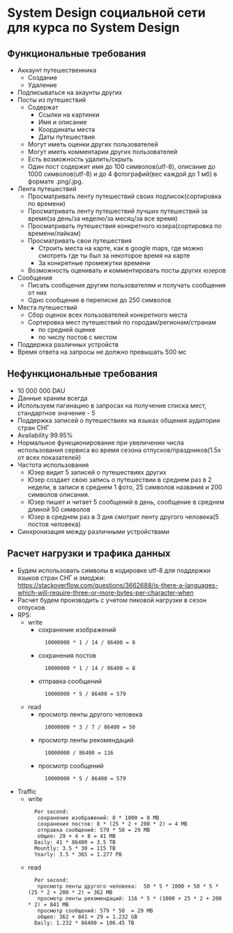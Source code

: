 # System Design социальной сети для курса по System Design
## Функциональные требования 
- Аккаунт путешественника
   - Создание
   - Удаление
- Подписываться на акаунты других
- Посты из путешествий
   - Содержат
     - Ссылки на картинки
     - Имя и описание
     - Координаты места
     - Даты путешествия
   - Могут иметь оценки других пользователей
   - Могут иметь комментарии других пользователей
   - Есть возможность удалить/скрыть
   - Один пост содержит имя до 100 символов(utf-8), описание до 1000 символов(utf-8) и до 4 фотографий(вес каждой до 1 мб) в формате .png/.jpg.
- Лента путешествий
   - Просматривать ленту путешествий своих подписок(сортировка по времени)
   - Просматривать ленту путешествий лучших путешествий за время(за день/за неделю/за месяц/за все время)
   - Просматривать путешествия конкретного юзера(сортировка по времени/лайкам)
   - Просматривать свои путешествия
     - Строить места на карте, как в google maps, где можно смотреть где ты был за некоторое время на карте
     - За конкретные промежутки времени
   - Возможность оценивать и комментировать посты других юзеров
- Сообщения
  - Писать сообщения другим пользователям и получать сообщения от них
  - Одно сообщение в переписке до 250 символов
- Места путешествий
  - Сбор оценок всех пользователей конкретного места
  - Сортировка мест путешествий по городам/регионам/странам
    - по средней оценке
    - по числу постов с местом
- Поддержка различных устройств
- Время ответа на запросы не должно превышать 500 мс
## Нефункциональные требования 
- 10 000 000 DAU
- Данные храним всегда
- Используем пагинацию в запросах на получение списка мест, стандартное значение - 5
- Поддержка записей о путешествиях на языках общения аудитории стран СНГ
- Availability 99.95%
- Нормальное функционирование при увеличении числа использования сервиса во время сезона отпусков/праздников(1.5x от всех показателей)
- Частота использования
    - Юзер видит 5 записей о путешествиях других
    - Юзер создает свою запись о путешествии в среднем раз в 2 недели, в записи в среднем 1 фото, 25 символов названия и 200 символов описания.
    - Юзер пишет и читает 5 сообщений в день, сообщение в среднем длиной 50 символов
    - Юзер в среднем раз в 3 дня смотрит ленту другого человека(5 постов человека)
- Синхронизация между различными устройствами
## Расчет нагрузки и трафика данных
  - Будем использовать символы в кодировке utf-8 для поддержки языков стран СНГ и эмоджи:
      https://stackoverflow.com/questions/3662688/is-there-a-languages-which-will-require-three-or-more-bytes-per-character-when
  - Расчет будем производить с учетом пиковой нагрузки в сезон отпусков
  - RPS:
    - write
       - сохранение изображений
            ```
              10000000 * 1 / 14 / 86400 = 8
            ```
        - сохранения постов
            ```
              10000000 * 1 / 14 / 86400 = 8
            ```
        - отправка сообщений
            ```
              10000000 * 5 / 86400 = 579
            ```
    - read
        - просмотр ленты другого человека
            ```
              10000000 * 3 / 7 / 86400 = 50
            ```
        - просмотр ленты рекомендаций
            ```
              10000000 / 86400 = 116
            ```
        - просмотр сообщений 
            ```
              10000000 * 5 / 86400 = 579
            ```
  - Traffic
    - write
      ```
        Per second:
         сохранение изображений: 8 * 1000 = 8 MB
         сохранения постов: 8 * (25 * 2 + 200 * 2) = 4 MB
         отправка сообщений: 579 * 50 = 29 MB
         общее: 29 + 4 + 8 = 41 MB
        Daily: 41 * 86400 = 3.5 TB
        Mountly: 3.5 * 30 = 115 TB
        Yearly: 3.5 * 365 = 1.277 PB
      ```
    - read
      ```
        Per second: 
         просмотр ленты другого человека:  50 * 5 * 1000 + 50 * 5 * (25 * 2 + 200 * 2) = 362 MB
         просмотр ленты рекомендаций: 116 * 5 * (1000 + 25 * 2 + 200 * 2) = 841 MB
         просмотр сообщений: 579 * 50  = 29 MB
         общее: 362 + 841 + 29 = 1.232 GB
        Daily: 1.232 * 86400 = 106.45 TB
      ```
